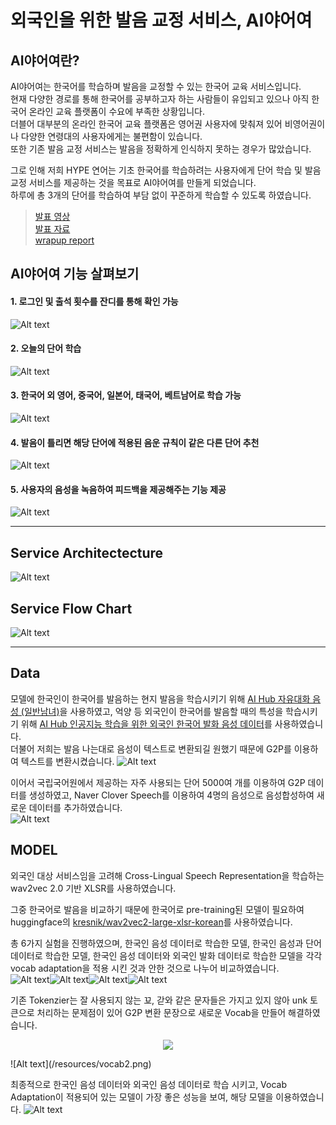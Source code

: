 # 외국인을 위한 발음 교정 서비스, AI야어여

## AI야어여란?

AI야어여는 한국어를 학습하며 발음을 교정할 수 있는 한국어 교육 서비스입니다.    
현재 다양한 경로를 통해 한국어를 공부하고자 하는 사람들이 유입되고 있으나 아직 한국어 온라인 교육 플랫폼이 수요에 부족한 상황입니다.   
더블어 대부분의 온라인 한국어 교육 플랫폼은 영어권 사용자에 맞춰져 있어 비영어권이나 다양한 연령대의 사용자에게는 불편함이 있습니다.   
또한 기존 발음 교정 서비스는 발음을 정확하게 인식하지 못하는 경우가 많았습니다.   
   
그로 인해 저희 HYPE 연어는 기초 한국어를 학습하려는 사용자에게 단어 학습 및 발음 교정 서비스를 제공하는 것을 목표로 AI야어여를 만들게 되었습니다.   
하루에 총 3개의 단어를 학습하여 부담 없이 꾸준하게 학습할 수 있도록 하였습니다.   
   
>[발표 영상](link)   
>[발표 자료](link)   
>[wrapup report](link)   

## AI야어여 기능 살펴보기 
#### 1. 로그인 및 출석 횟수를 잔디를 통해 확인 가능 
![Alt text](/resources/service1.png)
#### 2. 오늘의 단어 학습 
![Alt text](/resources/service2.png)
#### 3. 한국어 외 영어, 중국어, 일본어, 태국어, 베트남어로 학습 가능 
![Alt text](/resources/service3.png)
#### 4. 발음이 틀리면 해당 단어에 적용된 음운 규칙이 같은 다른 단어 추천
![Alt text](/resources/service.gif)
#### 5. 사용자의 음성을 녹음하여 피드백을 제공해주는 기능 제공
![Alt text](/resources/service_rec.gif)
* * *
## Service Architectecture
![Alt text](/resources/architecture.png)
## Service Flow Chart
![Alt text](/resources/flowchart.png)
* * *
## Data 
모델에 한국인이 한국어를 발음하는 현지 발음을 학습시키기 위해 [AI Hub 자유대화 음성 (일반남녀)](https://aihub.or.kr/aihubdata/data/view.do?currMenu=115&topMenu=100&aihubDataSe=realm&dataSetSn=109)을 사용하였고, 억양 등 외국인이 한국어를 발음할 때의 특성을 학습시키기 위해 [AI Hub 인공지능 학습을 위한 외국인 한국어 발화 음성 데이터](https://aihub.or.kr/aihubdata/data/view.do?currMenu=115&topMenu=100&aihubDataSe=realm&dataSetSn=505)를 사용하였습니다.   
더불어 저희는 발음 나는대로 음성이 텍스트로 변환되길 원했기 때문에 G2P를 이용하여 텍스트를 변환시켰습니다.
![Alt text](/resources/data1.png)
   
이어서 국립국어원에서 제공하는 자주 사용되는 단어 5000여 개를 이용하여 G2P 데이터를 생성하였고, Naver Clover Speech를 이용하여 4명의 음성으로 음성합성하여 새로운 데이터를 추가하였습니다.   
![Alt text](/resources/data2.png)   
## MODEL
외국인 대상 서비스임을 고려해 Cross-Lingual Speech Representation을 학습하는 wav2vec 2.0 기반 XLSR를 사용하였습니다.   

그중 한국어로 발음을 비교하기 때문에 한국어로 pre-training된 모델이 필요하여 huggingface의 [kresnik/wav2vec2-large-xlsr-korean](https://huggingface.co/kresnik/wav2vec2-large-xlsr-korean)를 사용하였습니다. 

총 6가지 실험을 진행하였으며, 한국인 음성 데이터로 학습한 모델, 한국인 음성과 단어 데이터로 학습한 모델, 한국인 음성 데이터와 외국인 발화 데이터로 학습한 모델을 각각 vocab adaptation을 적용 시킨 것과 안한 것으로 나누어 비교하였습니다.      
![Alt text](/resources/model2.png)![Alt text](/resources/model3.png)![Alt text](/resources/model4.png)![Alt text](/resources/model5.png)
   
기존 Tokenzier는 잘 사용되지 않는 꾜, 갇와 같은 문자들은 가지고 있지 않아 unk 토큰으로 처리하는 문제점이 있어 G2P 변환 문장으로 새로운 Vocab을 만들어 해결하였습니다.     
   
<p align="center"><img src="/resources/vocab.png"></p>
![Alt text](/resources/vocab2.png)   
   
최종적으로 한국인 음성 데이터와 외국인 음성 데이터로 학습 시키고, Vocab Adaptation이 적용되어 있는 모델이 가장 좋은 성능을 보여, 해당 모델을 이용하였습니다. 
![Alt text](/resources/model.png)   
